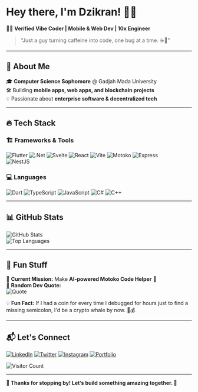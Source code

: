 # Hey there, I'm Dzikran! 👋🚀  

🧑‍💻 **Verified Vibe Coder | Mobile & Web Dev | 10x Engineer**  

> "Just a guy turning caffeine into code, one bug at a time. ☕🐛"

---

## 🚀 About Me  

🎓 **Computer Science Sophomore** @ Gadjah Mada University  
🛠️ Building **mobile apps, web apps, and blockchain projects**  
💡 Passionate about **enterprise software & decentralized tech**  

---

## 🔥 Tech Stack  

### 🏗️ **Frameworks & Tools**  
![Flutter](https://img.shields.io/badge/Flutter-02569B?style=for-the-badge&logo=flutter&logoColor=white)
![.Net](https://img.shields.io/badge/.NET-512BD4?style=for-the-badge&logo=dotnet&logoColor=white)
![Svelte](https://img.shields.io/badge/Svelte-FF3E00?style=for-the-badge&logo=svelte&logoColor=white)
![React](https://img.shields.io/badge/React-61DAFB?style=for-the-badge&logo=react&logoColor=white)
![Vite](https://img.shields.io/badge/Vite-646CFF?style=for-the-badge&logo=vite&logoColor=white)
![Motoko](https://img.shields.io/badge/Motoko-F36F24?style=for-the-badge&logo=Internet-Computer&logoColor=white)
![Express](https://img.shields.io/badge/Express%20js-000000?style=for-the-badge&logo=express&logoColor=white)  
![NestJS](https://img.shields.io/badge/NestJS-E0234E?style=for-the-badge&logo=nestjs&logoColor=white)

### 💻 **Languages**  
![Dart](https://img.shields.io/badge/Dart-0175C2?style=for-the-badge&logo=dart&logoColor=white)
![TypeScript](https://img.shields.io/badge/TypeScript-3178C6?style=for-the-badge&logo=typescript&logoColor=white)
![JavaScript](https://img.shields.io/badge/JavaScript-F7DF1E?style=for-the-badge&logo=javascript&logoColor=black)
![C#](https://img.shields.io/badge/C%23-239120?style=for-the-badge&logo=csharp&logoColor=white)
![C++](https://img.shields.io/badge/C%2B%2B-00599C?style=for-the-badge&logo=c%2B%2B&logoColor=white)

---

## 📊 GitHub Stats  

![GitHub Stats](https://github-readme-stats.vercel.app/api?username=SjdnDzikran&show_icons=true&theme=tokyonight)  
![Top Languages](https://github-readme-stats.vercel.app/api/top-langs/?username=SjdnDzikran&layout=compact&theme=tokyonight)  

---

## 🤖 Fun Stuff  

🎯 **Current Mission:** Make **AI-powered Motoko Code Helper** 🤖  
📌 **Random Dev Quote:**  
![Quote](https://quotes-github-readme.vercel.app/api?type=horizontal&theme=tokyonight)  

💡 **Fun Fact:** If I had a coin for every time I debugged for hours just to find a missing semicolon, I'd be a crypto whale by now. 🐋💰  

---

## 📬 Let's Connect  

[![LinkedIn](https://img.shields.io/badge/LinkedIn-0077B5?style=for-the-badge&logo=linkedin&logoColor=white)](https://www.linkedin.com/in/dzikranazkasajidan/)
[![Twitter](https://img.shields.io/badge/X-000000?style=for-the-badge&logo=x&logoColor=white)](https://x.com/Ruzieqqizeq)
[![Instagram](https://img.shields.io/badge/Instagram-E4405F?style=for-the-badge&logo=instagram&logoColor=white)](https://www.instagram.com/sjdn_dzikran)
[![Portfolio](https://img.shields.io/badge/Portfolio-000?style=for-the-badge&logo=firefox&logoColor=white)](https://yourwebsite.com)

![Visitor Count](https://komarev.com/ghpvc/?username=SjdnDzikran&color=blue&style=flat)

---

**🎉 Thanks for stopping by! Let’s build something amazing together. 🚀**
